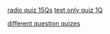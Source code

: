 [radio quiz 15Qs](https://mdl.fcst.tu-sofia.bg/mod/quiz/view.php?id=361)
[text only quiz 1Q](https://mdl.fcst.tu-sofia.bg/mod/quiz/view.php?id=2629)


[different question quizes](https://mdl.fcst.tu-sofia.bg/course/view.php?id=113#section-8)